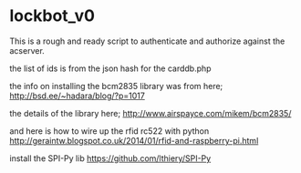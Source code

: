 lockbot_v0
==========

This is a rough and ready script to authenticate and authorize against the acserver.

the list of ids is from the json hash for the carddb.php


the info on installing the bcm2835 library was from here;
http://bsd.ee/~hadara/blog/?p=1017

the details of the library here;
http://www.airspayce.com/mikem/bcm2835/

and here is how to wire up the rfid rc522 with python
http://geraintw.blogspot.co.uk/2014/01/rfid-and-raspberry-pi.html

install the SPI-Py lib
https://github.com/lthiery/SPI-Py



